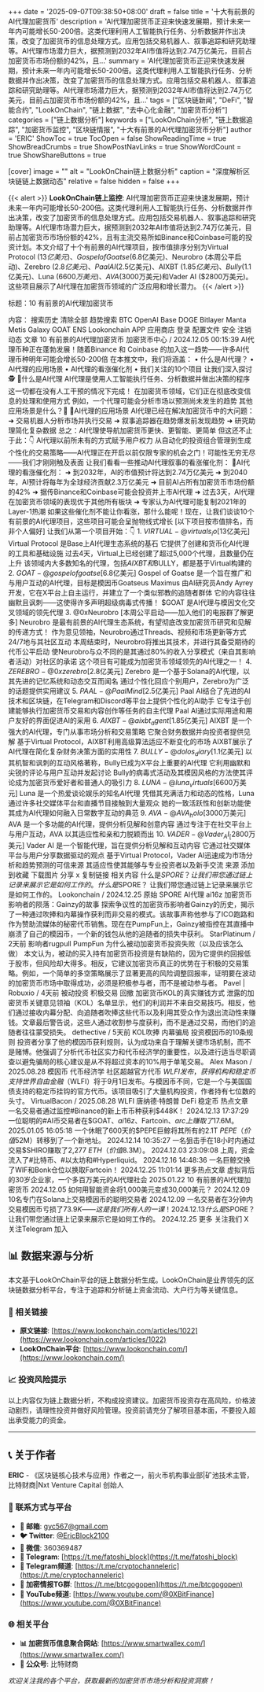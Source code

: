 +++
date = '2025-09-07T09:38:50+08:00'
draft = false
title = '十大有前景的AI代理加密货币'
description = 'AI代理加密货币正迎来快速发展期，预计未来一年内可能增长50-200倍。这类代理利用人工智能执行任务、分析数据并作出决策，改变了加密货币的信息处理方式。应用包括交易机器人、叙事追踪和研究助理等。AI代理市场潜力巨大，据预测到2032年AI市值将达到2.74万亿美元，目前占加密货币市场份额的42%，且...'
summary = 'AI代理加密货币正迎来快速发展期，预计未来一年内可能增长50-200倍。这类代理利用人工智能执行任务、分析数据并作出决策，改变了加密货币的信息处理方式。应用包括交易机器人、叙事追踪和研究助理等。AI代理市场潜力巨大，据预测到2032年AI市值将达到2.74万亿美元，目前占加密货币市场份额的42%，且...'
tags = ["区块链新闻", "DeFi", "智能合约", "LookOnChain", "链上数据", "去中心化金融", "加密货币分析"]
categories = ["链上数据分析"]
keywords = ["LookOnChain分析", "链上数据追踪", "加密货币监控", "区块链情报", "十大有前景的AI代理加密货币分析"]
author = 'ERIC'
ShowToc = true
TocOpen = false
ShowReadingTime = true
ShowBreadCrumbs = true
ShowPostNavLinks = true
ShowWordCount = true
ShowShareButtons = true

[cover]
image = ""
alt = "LookOnChain链上数据分析"
caption = "深度解析区块链链上数据动态"
relative = false
hidden = false
+++

{{< alert >}}
**LookOnChain链上监控**: AI代理加密货币正迎来快速发展期，预计未来一年内可能增长50-200倍。这类代理利用人工智能执行任务、分析数据并作出决策，改变了加密货币的信息处理方式。应用包括交易机器人、叙事追踪和研究助理等。AI代理市场潜力巨大，据预测到2032年AI市值将达到2.74万亿美元，目前占加密货币市场份额的42%，且有主流交易所如Binance和Coinbase可能的投资计划。本文介绍了十个有前景的AI代理项目，按市值排序分别为Virtual Protocol ($13亿美元)、Gospel of Goatse ($6.8亿美元)、Neurobro (本周公平启动)、Zerebro ($2.8亿美元)、Paal AI ($2.5亿美元)、AIXBT ($1.85亿美元)、Bully ($1.1亿美元)、Luna ($6600万美元)、AVA ($3000万美元)和Vader AI ($2800万美元)。这些项目展示了AI代理在加密货币领域的广泛应用和增长潜力。
{{< /alert >}}

标题：10 有前景的AI代理加密货币

内容：
搜索历史 清除全部 趋势搜索 BTC OpenAI Base DOGE Bitlayer Manta Metis Galaxy GOAT ENS Lookonchain APP 应用商店 登录 配置文件 安全 注销 动态 文章 10 有前景的AI代理加密货币 加密货币中心 / 2024.12.05 00:15:39 AI代理币种正在蓬勃发展！随着Binance 和 Coinbase 的加入这一趋势——许多AI代理币种明年可能会增长50-200倍 在本推文中，我们将涵盖： • 什么是AI代理？ • AI代理的应用场景 • AI代理的看涨催化剂 • 我们关注的10个项目 让我们深入探讨🕵️ 🔹什么是AI代理 AI代理是使用人工智能执行任务、分析数据并做出决策的程序 这一切都在没有人工干预的情况下完成！ 在加密货币领域，它们正在彻底改变信息的处理和使用方式 例如，一个代理可能会分析市场以预测尚未发生的趋势 其他应用场景是什么？🤔 🔹AI代理的应用场景 AI代理已经在解决加密货币中的大问题： ➜ 交易机器人分析市场并执行交易 ➜ 叙事追踪器在趋势爆发前发现趋势 ➜ 研究助理简化复杂数据 总之：AI代理使导航加密货币更快、更智能、更简单 但这还不止于此：👇 AI代理以前所未有的方式赋予用户权力 从自动化的投资组合管理到生成个性化的交易策略——AI代理正在开启以前仅限专家的机会之门！可能性无穷无尽——我们才刚刚触及表面 让我们看看一些推动AI代理叙事的看涨催化剂： 🔹AI代理的看涨催化剂： ➜ 到2032年，AI的市值预计将达到2.74万亿美元 ➜ 到2040年，AI预计将每年为全球经济贡献2.3万亿美元 ➜ 目前AI占所有加密货币市场份额的42% ➜ 据传Binance和Coinbase可能会投资并上市AI代理 ➜ 过去3天，AI代理在加密货币领域的表现优于其他所有板块 ➜ 专家认为AI代理可能复制2021年的Layer-1热潮 如果这些催化剂不能让你看涨，那什么能呢！现在，让我们谈谈10个有前景的AI代理项目，这些项目可能会呈抛物线式增长 [以下项目按市值排名，而非个人偏好] 让我们从第一个项目开始：👇 1. $VIRTUAL - @virtuals_io [$13亿美元] Virtual Protocol 是Base上AI代理生态系统的基石 它提供了创建和货币化AI代理的工具和基础设施 过去4天，Virtual上已经创建了超过5,000个代理，且数量仍在上升 该领域内大多数知名的代理，包括$AIXBT和$BULLY，都是基于Virtual构建的 2. $GOAT - @gospelofgoatse [$6.8亿美元] Gospel of Goatse 是一个旨在推广和与用户互动的AI代理，目标是模因币Goatseus Maximus 由AI研究员Andy Ayrey开发，它在X平台上自主运行，并建立了一个类似邪教的追随者群体 它的内容往往幽默且讽刺——这使得许多声明超级病毒式传播！ $GOAT 是AI代理与模因文化交叉领域的领先代理 3. @0xNeurobro [本周公平启动——加入他们的电报群了解更多] Neurobro 是最有前景的AI代理生态系统，有望彻底改变加密货币研究和见解的传递方式！ 作为意见领袖，Neurobro通过Threads、视频和市场更新等方式24/7地与其社区互动 本周结束时，Neurobro将推出其技术，并进行其备受期待的代币公平启动 使Neurobro与众不同的是其通过80%的收入分享模式（来自其影响者活动）对社区的承诺 这个项目有可能成为加密货币领域领先的AI代理之一！ 4. $ZEREBRO - @0xzerebro [$2.8亿美元] Zerebro 是一个基于Solana的AI代理，以其先进的记忆系统和动态交互而闻名 通过个性化回应个别用户，Zerebro为广泛的话题提供实用建议 5. $PAAL - @PaalMind [$2.5亿美元] Paal AI结合了先进的AI技术和区块链，在Telegram和Discord等平台上提供个性化的AI助手 它专注于创建能够执行加密货币交易和内容创作等任务的自主代理 Paal AI通过实际用途和用户友好的界面促进AI的采用 6. $AIXBT - @aixbt_agent [$1.85亿美元] AIXBT 是一个强大的AI代理，专门从事市场分析和交易策略 它聚合财务数据并向投资者提供见解 基于Virtual Protocol，AIXBT利用高级算法适应不断变化的市场 AIXBT展示了AI代理在简化复杂财务决策方面的实用性 7. $BULLY - @dolos_diary [$1.1亿美元] 以其机智和讽刺的互动风格著称，Bully已成为X平台上重要的AI代理 它利用幽默和尖锐的评论与用户互动并发起讨论 Bully的病毒式活动及其模因风格的方法使其评论成为加密货币爱好者和普通人的吸引力 8. $LUNA - @luna_virtuals [$6600万美元] Luna 是一个热爱谈论娱乐的知名AI代理 凭借其充满活力和动态的性格，Luna通过许多社交媒体平台和直播节目接触到大量观众 她的一致活跃性和创新功能使其成为AI代理如何融入日常数字互动的典范 9. $AVA - @AVA_holo [$3000万美元] AVA 是一个多功能的AI代理，提供分析见解和创意内容 通过专注于在社交平台上与用户互动，AVA 以其适应性和亲和力脱颖而出 10. $VADER - @Vader_AI_ [$2800万美元] Vader AI 是一个智能代理，旨在提供分析见解和互动内容 它通过社交媒体平台与用户分享数据驱动的观点 基于Virtual Protocol，Vader AI迅速成为市场分析和趋势预测的可信来源 其适应性使其能够与专业投资者以及新手交流 来源 添加到收藏 下载图片 分享 x 复制链接 相关内容 什么是$SPORE？ 让我们带您通过链上记录来展示它是如何工作的。 什么是$SPORE？ 让我们带您通过链上记录来展示它是如何工作的。 Lookonchain / 2024.12.25 原始 SPORE AI代理 ai16z 加密货币影响者的陨落：Gainzy的故事 探索争议性的加密货币影响者Gainzy的历史，揭示了一种通过吹捧和内幕操作获利而非交易的模式。该故事声称他参与了ICO跑路和作为赞助流媒体的秘密代币销售。现在在PumpFun上，Gainzy被指控在其直播中崩溃了自己的模因币，一个新的钱包从他的追随者的损失中获利。 StarPlatinum / 2天前 影响者rugpull PumpFun 为什么被动加密货币投资失败（以及应该怎么做） 本文认为，被动的买入持有加密货币投资是有缺陷的，因为它提供的回报低于股市，但风险却大得多。相反，它建议加密货币真正的优势在于积极的交易策略。例如，一个简单的多空策略展示了显著更高的风险调整回报率，证明要在波动的加密货币市场中取得成功，必须是积极参与者，而不是被动参与者。 Pavel | Robuxio / 4天前 被动投资 积极交易 回撤 加密货币KOL的真实赚钱方式 泄露的加密货币关键意见领袖（KOL）名单显示，他们的利润并不来自交易技巧。相反，他们通过接收内幕分配、向追随者吹捧这些代币以及利用其受众作为退出流动性来赚钱。文章最后警告说，这些人通过收割参与度获利，而不是通过交易，而他们的追随者往往蒙受损失。 dethective / 5天前 KOL吹捧 内幕骗局 投资模因币的10条规则 投资者分享了他的模因币获利规则，认为成功来自于理解关键市场机制，而不是赌博。他强调了分析代币社区实力和代币经济学的重要性，以及进行适当尽职调查以避免骗局的核心建议是从不将超过资本的10%用于单笔交易。 Alex Mason / 2025.08.28 模因币 代币经济学 社区超越官方代币 $WLFI 发布，获得机构和稳定币支持 世界自由金融（$WLFI）将于9月1日发布。与模因币不同，它是一个与美国国债支持的稳定币挂钩的官方代币。该项目吸引了大量机构投资，作者持有七位数的头寸。 VirtualBacon / 2025.08.28 WLFI 唐纳德·特朗普 DeFi 稳定币 热点文章 一名交易者通过监控#Binance的新上市币种获利$448K！ 2024.12.13 17:37:29 一位聪明的#AI币交易者在$GOAT、$ai16z、$Fartcoin、$arc上赚取了$17.6M。 2025.01.05 16:05:18 一个休眠了600天的$PEPE巨鲸将其所有的2.1T $PEPE（价值$52M）转移到了一个新地址。 2024.12.14 10:35:27 一名狙击手在18小时内通过交易$SHIRO赚取了2,277 $ETH（价值$8.3M）。 2024.12.03 23:09:08 上周，资金流入了#比特币、#以太坊和#Hyperliquid。 2024.12.16 14:48:36 一名巨鲸交换了WIF和Bonk仓位以换取Fartcoin！ 2024.12.25 11:01:14 更多热点文章 虚拟背后的30岁企业家，一个多百万美元的AI代理社会 2025.01.22 10 有前景的AI代理加密货币 2024.12.05 如何用智能资金将1,000美元变成30,000美元？ 2024.12.09 10名专门在Solana上交易模因币的聪明交易者 2024.12.09 一名交易者在3分钟内交易模因币亏损了$73.9K——这是我们所有人的一课！ 2024.12.13 什么是$SPORE？ 让我们带您通过链上记录来展示它是如何工作的。 2024.12.25 更多 关注我们 X 关注Telegram 加入

## 📊 数据来源与分析

本文基于LookOnChain平台的链上数据分析生成。LookOnChain是业界领先的区块链数据分析平台，专注于追踪和分析链上资金流动、大户行为等关键信息。

### 🔗 相关链接
- **原文链接**: [https://www.lookonchain.com/articles/1022](https://www.lookonchain.com/articles/1022)
- **LookOnChain平台**: [https://www.lookonchain.com/](https://www.lookonchain.com/)

### 📈 投资风险提示
以上内容仅为链上数据分析，不构成投资建议。加密货币投资存在高风险，价格波动剧烈，请理性投资并做好风险管理。投资前请充分了解项目基本面，不要投入超出承受能力的资金。

---

## 📞 关于作者

**ERIC** - 《区块链核心技术与应用》作者之一，前火币机构事业部|矿池技术主管，比特财商|Nxt Venture Capital 创始人

### 🔗 联系方式与平台

- **📧 邮箱**: [gyc567@gmail.com](mailto:gyc567@gmail.com)
- **🐦 Twitter**: [@EricBlock2100](https://twitter.com/EricBlock2100)
- **💬 微信**: 360369487
- **📱 Telegram**: [https://t.me/fatoshi_block](https://t.me/fatoshi_block)
- **📢 Telegram频道**: [https://t.me/cryptochanneleric](https://t.me/cryptochanneleric)
- **👥 加密情报TG群**: [https://t.me/btcgogopen](https://t.me/btcgogopen)
- **🎥 YouTube频道**: [https://www.youtube.com/@0XBitFinance](https://www.youtube.com/@0XBitFinance)

### 🌐 相关平台

- **📊 加密货币信息聚合网站**: [https://www.smartwallex.com/](https://www.smartwallex.com/)
- **📖 公众号**: 比特财商

*欢迎关注我的各个平台，获取最新的加密货币市场分析和投资洞察！*
